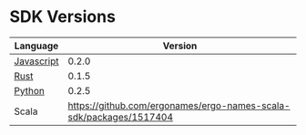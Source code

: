 # SDK Versions

| Language | Version |
| -------- | ------- |
| [Javascript](https://www.npmjs.com/package/ergonames) | 0.2.0 |
| [Rust](https://crates.io/crates/ergonames) | 0.1.5 |
| [Python](https://pypi.org/project/ergonames/) | 0.2.5 |
| Scala | https://github.com/ergonames/ergo-names-scala-sdk/packages/1517404 | 0.2.0 |

